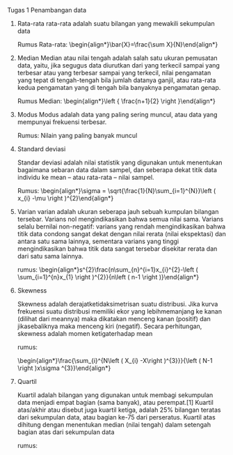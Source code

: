 Tugas 1 Penambangan data

1. Rata-rata
    rata-rata adalah suatu bilangan yang mewakili sekumpulan data
    
    Rumus Rata-rata:
    \begin{align*}\bar{X}=\frac{\sum X}{N}\end{align*}
    
2. Median
    Median atau nilai tengah adalah salah satu ukuran pemusatan data, yaitu, jika segugus data diurutkan dari yang terkecil sampai yang terbesar atau yang terbesar sampai yang terkecil, nilai pengamatan yang tepat di tengah-tengah bila jumlah datanya ganjil, atau rata-rata kedua pengamatan yang di tengah bila banyaknya pengamatan genap.
    
    Rumus Median:
    \begin{align*}\left \{ \frac{n+1}{2} \right \}\end{align*}
    
    
3. Modus
    Modus adalah data yang paling sering muncul, atau data yang mempunyai frekuensi terbesar.
    
    
    Rumus: Nilain yang paling banyak muncul

4. Standard deviasi

    Standar deviasi adalah nilai statistik yang digunakan untuk menentukan bagaimana sebaran data dalam sampel, dan seberapa dekat titik data individu ke mean – atau rata-rata – nilai sampel.
    
    Rumus:
    \begin{align*}\sigma = \sqrt{\frac{1}{N}\sum_{i=1}^{N}}\left ( x_{i} -\mu \right )^{2}\end{align*}
    
5. Varian
    varian adalah ukuran seberapa jauh sebuah kumpulan bilangan tersebar. Varians nol mengindikasikan bahwa semua nilai sama. Varians selalu bernilai non-negatif: varians yang rendah mengindikasikan bahwa titik data condong sangat dekat dengan nilai rerata (nilai ekspektasi) dan antara satu sama lainnya, sementara varians yang tinggi mengindikasikan bahwa titik data sangat tersebar disekitar rerata dan dari satu sama lainnya.
    
    rumus: 
    \begin{align*}s^{2}\frac{n\sum_{n}^{i=1}x_{i}^{2}-\left ( \sum_{i=1}^{n}x_{1} \right )^{2}}{n\left ( n-1 \right )}\end{align*}
    
6. Skewness
    
    Skewness adalah derajatketidaksimetrisan suatu distribusi. Jika kurva frekuensi suatu distribusi memiliki ekor yang lebihmemanjang ke kanan (dilihat dari meannya) maka dikatakan menceng kanan (positif) dan jikasebaliknya maka menceng kiri (negatif). Secara perhitungan, skewness adalah momen ketigaterhadap mean
    
    rumus:
    
    \begin{align*}\frac{\sum_{i}^{N\left ( X_{i} -X\right )^{3}}}{\left ( N-1 \right )x\sigma ^{3}}\end{align*}
    
7. Quartil

    Kuartil adalah bilangan yang digunakan untuk membagi sekumpulan data menjadi empat bagian (sama banyak), atau perempat.[1] Kuartil atas/akhir atau disebut juga kuartil ketiga, adalah 25% bilangan teratas dari sekumpulan data, atau bagian ke-75 dari perseratus. Kuartil atas dihitung dengan menentukan median (nilai tengah) dalam setengah bagian atas dari sekumpulan data
    
    rumus: 
       
        
    


```python

```


```python

```
